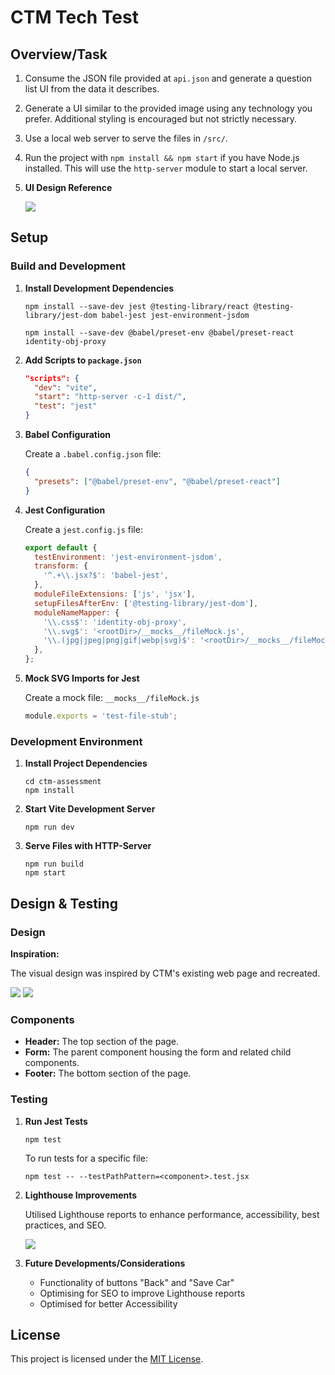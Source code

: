 # CTM Tech Test

## Overview/Task

1. Consume the JSON file provided at `api.json` and generate a question list UI from the data it describes.

2. Generate a UI similar to the provided image using any technology you prefer. Additional styling is encouraged but not strictly necessary.

3. Use a local web server to serve the files in `/src/`.

4. Run the project with `npm install && npm start` if you have Node.js installed. This will use the `http-server` module to start a local server.

5. **UI Design Reference**

   ![](../../assets/ui.png)

## Setup

### Build and Development

1. **Install Development Dependencies**

   ```
   npm install --save-dev jest @testing-library/react @testing-library/jest-dom babel-jest jest-environment-jsdom
   
   npm install --save-dev @babel/preset-env @babel/preset-react identity-obj-proxy
   ```

2. **Add Scripts to `package.json`**

   ```json
   "scripts": {
     "dev": "vite",
     "start": "http-server -c-1 dist/",
     "test": "jest"
   }
   ```

3. **Babel Configuration**

   Create a `.babel.config.json` file:

   ```json
   {
     "presets": ["@babel/preset-env", "@babel/preset-react"]
   }
   ```

4. **Jest Configuration**

   Create a `jest.config.js` file:

   ```js
   export default {
     testEnvironment: 'jest-environment-jsdom',
     transform: {
       '^.+\\.jsx?$': 'babel-jest',
     },
     moduleFileExtensions: ['js', 'jsx'],
     setupFilesAfterEnv: ['@testing-library/jest-dom'],
     moduleNameMapper: {
       '\\.css$': 'identity-obj-proxy',
       '\\.svg$': '<rootDir>/__mocks__/fileMock.js',
       '\\.(jpg|jpeg|png|gif|webp|svg)$': '<rootDir>/__mocks__/fileMock.js',
     },
   };
   ```

5. **Mock SVG Imports for Jest**

   Create a mock file: `__mocks__/fileMock.js`

   ```js
   module.exports = 'test-file-stub';
   ```

### Development Environment

1. **Install Project Dependencies**

   ```
   cd ctm-assessment
   npm install
   ```

2. **Start Vite Development Server**

   ```
   npm run dev
   ```

3. **Serve Files with HTTP-Server**

   ```
   npm run build
   npm start
   ```

## Design & Testing

### Design

**Inspiration:**

The visual design was inspired by CTM's existing web page and recreated.

![](../../assets/Design-1.png)
![](../../assets/Design-2.png)

### Components

- **Header:** The top section of the page.
- **Form:** The parent component housing the form and related child components.
- **Footer:** The bottom section of the page.

### Testing

1. **Run Jest Tests**

   ```
   npm test
   ```

   To run tests for a specific file:

   ```
   npm test -- --testPathPattern=<component>.test.jsx
   ```

2. **Lighthouse Improvements**

   Utilised Lighthouse reports to enhance performance, accessibility, best practices, and SEO.

   ![](../../assets/Lighthouse.png)

3. **Future Developments/Considerations**

   - Functionality of buttons "Back" and "Save Car"
   - Optimising for SEO to improve Lighthouse reports
   - Optimised for better Accessibility


## License

This project is licensed under the [MIT License](LICENSE).
